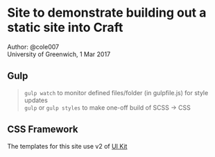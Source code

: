 # Site to demonstrate building out a static site into Craft

Author: @cole007  
University of Greenwich, 1 Mar 2017

## Gulp

> `gulp watch` to monitor defined files/folder (in gulpfile.js) for style updates  
> `gulp` or `gulp styles` to make one-off build of SCSS -> CSS


## CSS Framework

The templates for this site use v2 of [UI Kit](https://getuikit.com/v2/docs/)